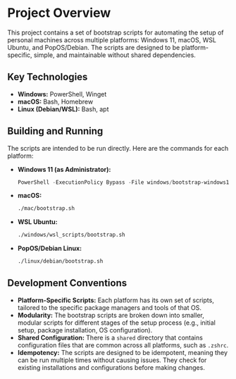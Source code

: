 # Project Overview

This project contains a set of bootstrap scripts for automating the setup of personal machines across multiple platforms: Windows 11, macOS, WSL Ubuntu, and PopOS/Debian. The scripts are designed to be platform-specific, simple, and maintainable without shared dependencies.

## Key Technologies

*   **Windows:** PowerShell, Winget
*   **macOS:** Bash, Homebrew
*   **Linux (Debian/WSL):** Bash, apt

## Building and Running

The scripts are intended to be run directly. Here are the commands for each platform:

*   **Windows 11 (as Administrator):**
    ```powershell
    PowerShell -ExecutionPolicy Bypass -File windows/bootstrap-windows11.ps1
    ```

*   **macOS:**
    ```bash
    ./mac/bootstrap.sh
    ```

*   **WSL Ubuntu:**
    ```bash
    ./windows/wsl_scripts/bootstrap.sh
    ```

*   **PopOS/Debian Linux:**
    ```bash
    ./linux/debian/bootstrap.sh
    ```

## Development Conventions

*   **Platform-Specific Scripts:** Each platform has its own set of scripts, tailored to the specific package managers and tools of that OS.
*   **Modularity:** The bootstrap scripts are broken down into smaller, modular scripts for different stages of the setup process (e.g., initial setup, package installation, OS configuration).
*   **Shared Configuration:** There is a `shared` directory that contains configuration files that are common across all platforms, such as `.zshrc`.
*   **Idempotency:** The scripts are designed to be idempotent, meaning they can be run multiple times without causing issues. They check for existing installations and configurations before making changes.
